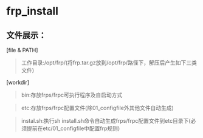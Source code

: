 # frp_install
## 文件展示：
[file & PATH]

>工作目录:/opt/frp/(将frp.tar.gz放到/opt/frp/路径下，解压后产生如下三类文件)

[workdir]

>bin:存放frps/frpc可执行程序及自启动方式

>etc:存放frps/frpc配置文件(除01_configfile外其他文件自动生成)

>instal.sh:执行sh install.sh命令自动生成frps/frpc配置文件到etc目录下(必须提前在etc/01_configfile中配置frp规则)
